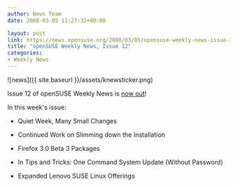 ```yaml
---
author: News Team
date: 2008-03-05 11:27:32+00:00

layout: post
link: https://news.opensuse.org/2008/03/05/opensuse-weekly-news-issue-12/
title: "openSUSE Weekly News, Issue 12"
categories:
- Weekly News
---
```



![news]({{ site.baseurl }}/assets/knewsticker.png)

Issue 12 of openSUSE Weekly News is [now out](http://en.opensuse.org/OpenSUSE_Weekly_News/12)!

In this week's issue:



	
  * Quiet Week, Many Small Changes


	
  * Continued Work on Slimming down the Installation


	
  * Firefox 3.0 Beta 3 Packages


	
  * In Tips and Tricks: One Command System Update (Without Password) 


  * Expanded Lenovo SUSE Linux Offerings 


		
